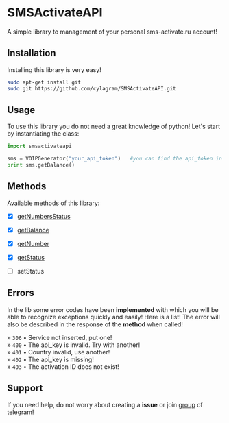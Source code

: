 SMSActivateAPI
==============
A simple library to management of your personal sms-activate.ru account!


Installation
------------

Installing this library is very easy!
```sh
sudo apt-get install git
sudo git https://github.com/cylagram/SMSActivateAPI.git
```

Usage
-----------

To use this library you do not need a great knowledge of python!
Let's start by instantiating the class:
```python
import smsactivateapi

sms = VOIPGenerator("your_api_token")   #you can find the api_token in your smsactivate account!
print sms.getBalance()
```

Methods
-------

Available methods of this library:

- [x] [getNumbersStatus](https://github.com/cylagram/SMSActivateAPI/blob/master/methods/getNumbersStatus.md)
- [x] [getBalance](https://github.com/cylagram/SMSActivateAPI/blob/master/methods/getBalance.md)
- [x] [getNumber](https://github.com/cylagram/SMSActivateAPI/blob/master/methods/getNumber.md)
- [x] [getStatus](https://github.com/cylagram/SMSActivateAPI/blob/master/methods/getStatus.md)
- [ ] setStatus


Errors
------

In the lib some error codes have been **implemented** with which you will be able to recognize exceptions quickly and easily!
Here is a list! The error will also be described in the response of the **method** when called!

» `306` •  Service not inserted, put one!<br />
» `400` •  The api_key is invalid. Try with another!<br />
» `401` •  Country invalid, use another!<br />
» `402` •  The api_key is missing!<br />
» `403` •  The activation ID does not exist!<br />


Support
-------

If you need help, do not worry about creating a **issue** or join [group](https://t.me/Hamstry) of telegram!
